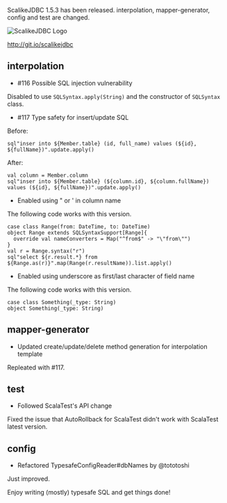 ScalikeJDBC 1.5.3 has been released. interpolation, mapper-generator, config and test are changed.

![ScalikeJDBC Logo](https://raw.github.com/seratch/scalikejdbc/develop/logo.png)

http://git.io/scalikejdbc

## interpolation

- #116 Possible SQL injection vulnerability

Disabled to use `SQLSyntax.apply(String)` and the constructor of `SQLSyntax` class.

- #117 Type safety for insert/update SQL 

Before:

    sql"inser into ${Member.table} (id, full_name) values (${id}, ${fullName})".update.apply()

After:

    val column = Member.column
    sql"inser into ${Member.table} (${column.id}, ${column.fullName}) values (${id}, ${fullName})".update.apply()

- Enabled using " or ' in column name

The following code works with this version.

    case class Range(from: DateTime, to: DateTime) 
    object Range extends SQLSyntaxSupport[Range]{
      override val nameConverters = Map("^from$" -> "\"from\"")
    }
    val r = Range.syntax("r")
    sql"select ${r.result.*} from ${Range.as(r)}".map(Range(r.resultName)).list.apply()

- Enabled using underscore as first/last character of field name

The following code works with this version.

    case class Something(_type: String)
    object Something(_type: String)

## mapper-generator

- Updated create/update/delete method generation for interpolation template

Repleated with #117.

## test

- Followed ScalaTest's API change

Fixed the issue that AutoRollback for ScalaTest didn't work with ScalaTest latest version.

## config

- Refactored TypesafeConfigReader#dbNames by @tototoshi

Just improved.


Enjoy writing (mostly) typesafe SQL and get things done!

